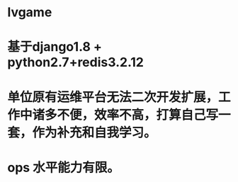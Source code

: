 # lvgame
# 
# 基于django1.8 + python2.7+redis3.2.12
# 单位原有运维平台无法二次开发扩展，工作中诸多不便，效率不高，打算自己写一套，作为补充和自我学习。
# ops 水平能力有限。

